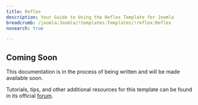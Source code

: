 ```yaml
---
title: Reflex
description: Your Guide to Using the Reflex Template for Joomla
breadcrumb: /joomla:Joomla/!templates:Templates/!reflex:Reflex
nosearch: true

---
```


Coming Soon
-----

This documentation is in the process of being written and will be made available soon. 

Tutorials, tips, and other additional resources for this template can be found in its official [forum][forum].

[forum]: http://www.rockettheme.com/forum/joomla-template-reflex/